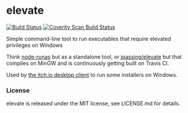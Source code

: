 
# elevate

[![Build Status](https://travis-ci.org/itchio/elevate.svg)](https://travis-ci.org/itchio/elevate)
[![Coverity Scan Build Status](https://scan.coverity.com/projects/7034/badge.svg)](https://scan.coverity.com/projects/itchio-elevate)

Simple command-line tool to run executables that require elevated
privileges on Windows

Think [node-runas][] but as a standalone tool, or [jpassing/elevate][]
but that compiles on MinGW and is continuously getting built on Travis CI.

[node-runas]: https://github.com/atom/node-runas
[jpassing/elevate]: https://github.com/jpassing/elevate

Used by [the itch.io desktop client][] to run some installers on
Windows.

[the itch.io desktop client]: https://github.com/itchio/itchio-app

### License

elevate is released under the MIT license, see LICENSE.md for details.
